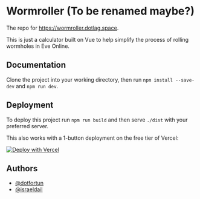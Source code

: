 # Wormroller (To be renamed maybe?)

The repo for https://wormroller.dotlag.space.

This is just a calculator built on Vue to help simplify the process of rolling wormholes in Eve Online.

## Documentation

Clone the project into your working directory, then run `npm install --save-dev` and `npm run dev`.

## Deployment

To deploy this project run `npm run build` and then serve `./dist` with your preferred server.

This also works with a 1-button deployment on the free tier of Vercel:

[![Deploy with Vercel](https://vercel.com/button)](https://vercel.com/new/clone?repository-url=https%3A%2F%2Fgithub.com%2Fdotfortun%2Fwormroller)


## Authors

- [@dotfortun](https://www.github.com/dotfortun)
- [@israeldail](https://www.github.com/israeldail)
